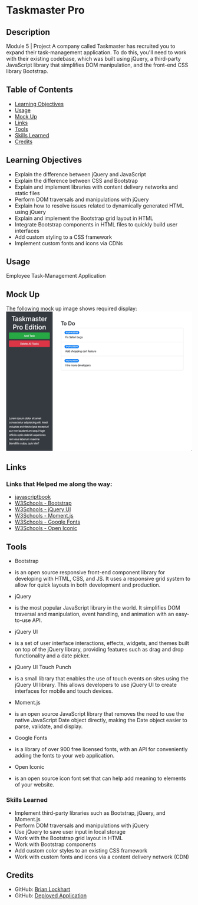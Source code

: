 # Taskmaster Pro

## Description
Module 5 | Project
A company called Taskmaster has recruited you to expand their task-management application. To do this, you'll need to work with their existing codebase, which was built using jQuery, a third-party JavaScript library that simplifies DOM manipulation, and the front-end CSS library Bootstrap.

## Table of Contents
* [Learning Objectives](#learning-objectives)
* [Usage](#usage)
* [Mock Up](#mock-up)
* [Links](#links)
* [Tools](#tools)
* [Skills Learned](#skills-learned)
* [Credits](#credits)

## Learning Objectives
* Explain the difference between jQuery and JavaScript
* Explain the difference between CSS and Bootstrap
* Explain and implement libraries with content delivery networks and static files
* Perform DOM traversals and manipulations with jQuery
* Explain how to resolve issues related to dynamically generated HTML using jQuery
* Explain and implement the Bootstrap grid layout in HTML
* Integrate Bootstrap components in HTML files to quickly build user interfaces
* Add custom styling to a CSS framework
* Implement custom fonts and icons via CDNs

## Usage
Employee Task-Management Application

## Mock Up
The following mock up image shows required display:
![Mock Up](assets/images/MockUp.png)

## Links
### Links that Helped me along the way:
* [javascriptbook](https://javascriptbook.com/code/)
* [W3Schools - Bootstrap](https://www.w3schools.com/bootstrap/default.asp)
* [W3Schools - jQuery UI](https://www.w3schools.com/jquery/default.asp)
* [W3Schools - Moment.js](https://www.w3schools.com/jsref/jsref_sethours.asp)
* [W3Schools - Google Fonts](https://www.w3schools.com/css/css_font_google.asp)
* [W3Schools - Open Iconic](https://www.w3schools.com/howto/howto_css_icon_bar.asp)

## Tools
* Bootstrap 
- is an open source responsive front-end component library for developing with HTML, CSS, and JS. It uses a responsive grid system to allow for quick layouts in both development and production.
* jQuery
- is the most popular JavaScript library in the world. It simplifies DOM traversal and manipulation, event handling, and animation with an easy-to-use API.
* jQuery UI
- is a set of user interface interactions, effects, widgets, and themes built on top of the jQuery library, providing features such as drag and drop functionality and a date picker.
* jQuery UI Touch Punch
- is a small library that enables the use of touch events on sites using the jQuery UI library. This allows developers to use jQuery UI to create interfaces for mobile and touch devices.
* Moment.js
- is an open source JavaScript library that removes the need to use the native JavaScript Date object directly, making the Date object easier to parse, validate, and display.
* Google Fonts
- is a library of over 900 free licensed fonts, with an API for conveniently adding the fonts to your web application.
* Open Iconic
- is an open source icon font set that can help add meaning to elements of your website.

### Skills Learned
* Implement third-party libraries such as Bootstrap, jQuery, and Moment.js
* Perform DOM traversals and manipulations with jQuery
* Use jQuery to save user input in local storage
* Work with the Bootstrap grid layout in HTML
* Work with Bootstrap components
* Add custom color styles to an existing CSS framework
* Work with custom fonts and icons via a content delivery network (CDN)

## Credits
* GitHub: [Brian Lockhart](https://github.com/bslockhart/Taskmaster-Pro)
* GitHub: [Deployed Application](https://bslockhart.github.io/Taskmaster-Pro)

